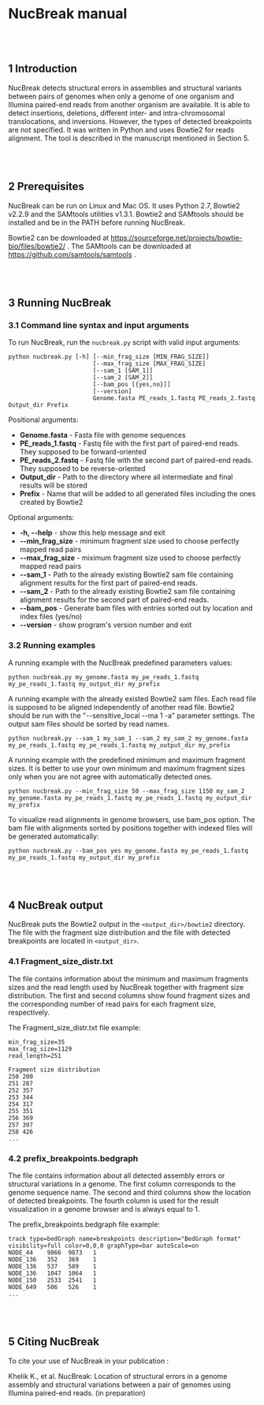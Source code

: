 # NucBreak manual

<br><br>
## 1 Introduction
NucBreak detects structural errors in assemblies and structural variants between pairs of genomes when only a genome of one organism and Illumina paired-end reads from another organism are available. It is able to detect insertions, deletions, different inter- and intra-chromosomal translocations, and inversions. However, the types of detected breakpoints are not specified. It was written in Python and uses Bowtie2 for reads alignment. The tool is described in the manuscript mentioned in Section 5. 

<br><br>
## 2 Prerequisites
NucBreak can be run on Linux and Mac OS. It uses Python 2.7, Bowtie2 v2.2.9 and the SAMtools utilities v1.3.1. Bowtie2 and SAMtools should be installed and be in the PATH before running NucBreak.

Bowtie2 can be downloaded at https://sourceforge.net/projects/bowtie-bio/files/bowtie2/ . 
The SAMtools can be downloaded at https://github.com/samtools/samtools .

<br><br>
## 3 Running NucBreak
### 3.1 Command line syntax and input arguments
To run NucBreak, run the `nucbreak.py` script with valid input arguments:

```
python nucbreak.py [-h] [--min_frag_size [MIN_FRAG_SIZE]]
                        [--max_frag_size [MAX_FRAG_SIZE]
                        [--sam_1 [SAM_1]]
                        [--sam_2 [SAM_2]] 
                        [--bam_pos [{yes,no}]] 
                        [--version]
                        Genome.fasta PE_reads_1.fastq PE_reads_2.fastq Output_dir Prefix
```

Positional arguments:

* **Genome.fasta** - Fasta file with genome sequences
* **PE_reads_1.fastq** - Fastq file with the first part of paired-end reads. They supposed to be forward-oriented
* **PE_reads_2.fastq** - Fastq file with the second part of paired-end reads. They supposed to be reverse-oriented
* **Output_dir** - Path to the directory where all intermediate and final results will be stored
* **Prefix** - Name that will be added to all generated files including the ones created by Bowtie2

Optional arguments:

* **-h, --help** - show this help message and exit
* **--min_frag_size** - minimum fragment size used to choose perfectly mapped read pairs
* **--max_frag_size** - miximum fragment size used to choose perfectly mapped read pairs
* **--sam_1** - Path to the already existing Bowtie2 sam file containing alignment results for the first part of paired-end reads.
* **--sam_2** - Path to the already existing Bowtie2 sam file containing alignment results for the second part of paired-end reads.
* **--bam_pos** - Generate bam files with entries sorted out by location and index files (yes/no)
* **--version** - show program's version number and exit


### 3.2 Running examples
A running example with the NucBreak predefined parameters values:

```
python nucbreak.py my_genome.fasta my_pe_reads_1.fastq my_pe_reads_1.fastq my_output_dir my_prefix
```


A running example with the already existed Bowtie2 sam files. Each read file is supposed to be aligned independently of another read file. Bowtie2 should be run with the  "--sensitive_local --ma 1 -a" parameter settings. The output sam files should be sorted by read names.

```
python nucbreak.py --sam_1 my_sam_1 --sam_2 my_sam_2 my_genome.fasta my_pe_reads_1.fastq my_pe_reads_1.fastq my_output_dir my_prefix
```

A running example with the predefined minimum and maximum fragment sizes. It is better to use your own minimum and maximum fragment sizes only when you are not agree with automatically detected ones.

```
python nucbreak.py --min_frag_size 50 --max_frag_size 1150 my_sam_2 my_genome.fasta my_pe_reads_1.fastq my_pe_reads_1.fastq my_output_dir my_prefix
```

To visualize read alignments in genome browsers, use bam_pos option. The bam file with alignments sorted by positions together with indexed files will be generated automatically:
```
python nucbreak.py --bam_pos yes my_genome.fasta my_pe_reads_1.fastq my_pe_reads_1.fastq my_output_dir my_prefix
```

<br><br>
## 4 NucBreak output
NucBreak puts the Bowtie2 output in the `<output_dir>/bowtie2` directory. The file with the fragment size distribution and the file with detected breakpoints are located in `<output_dir>`. 


### 4.1 Fragment_size_distr.txt
The file contains information about the minimum and maximum fragments sizes and the read length used by NucBreak together with fragment size distribution. The first and second columns show found fragment sizes and the corresponding number of read pairs for each fragment size, respectively.

The Fragment_size_distr.txt file example:
```
min_frag_size=35
max_frag_size=1129
read_length=251

Fragment size distribution
250	200
251	287
252	357
253	344
254	317
255	351
256	369
257	397
258	426
...
```


### 4.2 prefix_breakpoints.bedgraph
The file contains information about all detected assembly errors or structural variations in a genome.  The first column corresponds to the genome sequence name. The second and third columns show the location of detected breakpoints. The fourth column is used for the result visualization in a genome browser and is always equal to 1. 


The prefix_breakpoints.bedgraph file example:
```
track type=bedGraph name=breakpoints description="BedGraph format" visibility=full color=0,0,0 graphType=bar autoScale=on
NODE_44	   9866	 9873	1
NODE_136   352	 369	1
NODE_136   537	 589	1
NODE_136   1047	 1064	1
NODE_150   2533	 2541	1
NODE_649   506	 526	1
...
```

<br><br>
## 5 Citing NucBreak
To cite your use of NucBreak in your publication :

Khelik K., et al. NucBreak: Location of structural errors in a genome assembly and structural variations between a pair of genomes using Illumina paired-end reads. (in preparation) 





